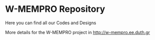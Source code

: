 # W-MEMPRO Repository

Here you can find all our Codes and Designs

More details for the W-MEMPRO project in
http://w-mempro.ee.duth.gr
